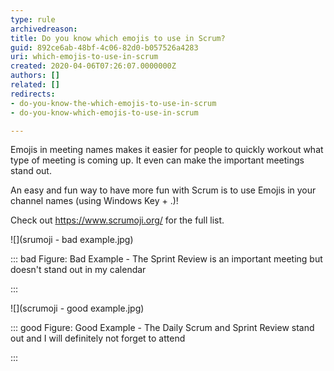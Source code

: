 ```yaml
---
type: rule
archivedreason: 
title: Do you know which emojis to use in Scrum?
guid: 892ce6ab-48bf-4c06-82d0-b057526a4283
uri: which-emojis-to-use-in-scrum
created: 2020-04-06T07:26:07.0000000Z
authors: []
related: []
redirects:
- do-you-know-the-which-emojis-to-use-in-scrum
- do-you-know-which-emojis-to-use-in-scrum

---
```


Emojis in meeting names makes it easier for people to quickly workout what type of meeting is coming up. It even can make the important meetings stand out. 

An easy and fun way to have more fun with Scrum is to use Emojis in your channel names (using Windows Key + .)!




Check out https://www.scrumoji.org/ for the full list.




![](srumoji - bad example.jpg)



::: bad
Figure: Bad Example - The Sprint Review is an important meeting but doesn't stand out in my calendar

:::




![](scrumoji - good example.jpg) 



::: good
Figure: Good Example - The Daily Scrum and Sprint Review stand out and I will definitely not forget to attend

:::



<!--endintro-->
